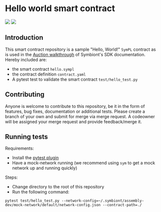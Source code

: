 # Hello world smart contract

<a href="https://portal.symbiont.io/sdk_docs/docs/intro"><img src="https://img.shields.io/badge/Assembly-5.0.0-orange"/></a>
<a href="https://portal.symbiont.io/sdk_docs/docs/intro"><img src="https://img.shields.io/badge/Assembly%20SDK-3.0.0-blue"/></a>

## Introduction

This smart contract repository is a sample "Hello, World!" `SymPL` contract as is used in the
[Auction walkthrough](https://portal.symbiont.io/new_docs/sdk/walkthroughs/auctions/auctions/index)
of Symbiont's SDK documentation. Hereby included are:

- the smart contract `hello.sympl`
- the contract definition `contract.yaml`
- A pytest test to validate the smart contract `test/hello_test.py`

## Contributing

Anyone is welcome to contribute to this repository, be it in the form of features, bug fixes, documentation or additional
tests.
Please create a branch of your own and submit for merge via merge request. A codeowner will be assigned your merge request
and provide feedback/merge it.

## Running tests

Requirements:
- Install the [pytest plugin](https://portal.symbiont.io/new_docs/sdk/testing/install-pytest)
- Have a mock-network running (we recommend using `sym` to get a mock network up and running quickly)

Steps: 
- Change directory to the root of this repository
- Run the following command:
```shell
pytest test/hello_test.py --network-config=~/.symbiont/assembly-dev/mock-network/default/network-config.json --contract-path=./
```

